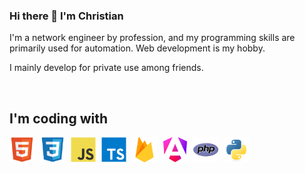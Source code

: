 ### Hi there 👋 I'm Christian

<p>I'm a network engineer by profession, and my programming skills are primarily used for automation. Web development is my hobby.</p>
<p>I mainly develop for private use among friends.</p><br />

## I'm coding with

<div>
  <img src="https://github.com/devicons/devicon/blob/v2.17.0/icons/html5/html5-original.svg" height="40" alt="html5_logo" style="margin-right:5px;" />
  <img src="https://github.com/devicons/devicon/blob/v2.17.0/icons/css3/css3-original.svg" height="40" alt="css_logo" style="margin-right:5px;" />
  <img src="https://github.com/devicons/devicon/blob/v2.17.0/icons/javascript/javascript-original.svg" height="40" alt="javascript_logo" style="margin-right:5px;" />
  <img src="https://github.com/devicons/devicon/blob/v2.17.0/icons/typescript/typescript-original.svg" height="40" alt="typescript_logo" style="margin-right:5px;" />
  <img src="https://github.com/devicons/devicon/blob/v2.17.0/icons/firebase/firebase-original.svg" height="40" alt="firebase_logo" style="margin-right:5px;" />
  <img src="https://github.com/devicons/devicon/blob/v2.17.0/icons/angular/angular-original.svg" height="40" alt="angular_logo" style="margin-right:5px;" />
  <img src="https://github.com/devicons/devicon/blob/v2.17.0/icons/php/php-original.svg" height="40" alt="php_logo" style="margin-right:5px;" />
  <img src="https://github.com/devicons/devicon/blob/v2.17.0/icons/python/python-original.svg" height="40" alt="python_logo" style="margin-right:5px;" />
</div><br />
